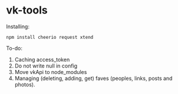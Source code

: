 # vk-tools

Installing:

`npm install cheerio request xtend`


To-do:

1. Caching access_token
2. Do not write null in config
3. Move vkApi to node_modules
4. Managing (deleting, adding, get) faves (peoples, links, posts and photos).
